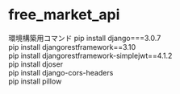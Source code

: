 # free_market_api
環境構築用コマンド
pip install django===3.0.7  
pip install djangorestframework==3.10  
pip install djangorestframework-simplejwt==4.1.2  
pip install djoser  
pip install django-cors-headers  
pip install pillow  
